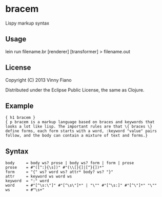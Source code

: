 # bracem

Lispy markup syntax

## Usage

lein run filename.br [renderer] [transformer] > filename.out

## License

Copyright (C) 2013 Vinny Fiano

Distributed under the Eclipse Public License, the same as Clojure.

## Example

    { h1 bracem }
    { p bracem is a markup language based on braces and keywords that looks a lot like lisp. The important rules are that \{ braces \} define forms, each form starts with a word, :keyword "value" pairs follow, and the body can contain a mixture of text and forms.}

## Syntax

    body     = body ws? prose | body ws? form | form | prose
    prose    = #"([^:}{\s])" #"(\\[}{]|[^}{])*"
    form     = "{" ws? word ws? attr* body? ws? "}"
    attr     = keyword ws word ws
    keyword  = ":" word
    word     = #"[^\s:\"]" #"[^\s\"]*" | "\"" #"[^\s:]" #"[^\"]*" "\""
    ws       = #"\s+"
